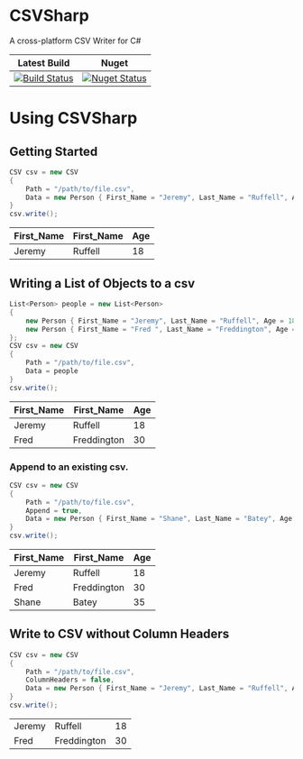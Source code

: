 
# CSVSharp 
 A cross-platform CSV Writer for C#
 
| Latest Build | Nuget |
| --- | --- | 
| [![Build Status](https://img.shields.io/travis/com/JeremyRuffell/CSVSharp.svg?style=flat-square)](https://img.shields.io/travis/com/JeremyRuffell/CSVSharp.svg?style=flat-square) | [![Nuget Status](https://img.shields.io/nuget/v/CSVSharp.svg?style=flat-square)](https://img.shields.io/nuget/v/CSVSharp.svg?style=flat-square) |


# Using CSVSharp 
## Getting Started
```csharp
CSV csv = new CSV
{
    Path = "/path/to/file.csv",
    Data = new Person { First_Name = "Jeremy", Last_Name = "Ruffell", Age = 18 }    
}
csv.write();
```
| First_Name | First_Name | Age |
| --- | --- | --- |
| Jeremy | Ruffell | 18 |



## Writing a List of Objects to a csv
```csharp
List<Person> people = new List<Person>
{
    new Person { First_Name = "Jeremy", Last_Name = "Ruffell", Age = 18 },
    new Person { First_Name = "Fred ", Last_Name = "Freddington", Age = 30 }
};
CSV csv = new CSV
{
    Path = "/path/to/file.csv",
    Data = people  
}
csv.write();
```
| First_Name | First_Name | Age |
| --- | --- | --- |
| Jeremy | Ruffell | 18 |
| Fred | Freddington | 30 |



### Append to an existing csv.
```csharp
CSV csv = new CSV
{
    Path = "/path/to/file.csv",
    Append = true,
    Data = new Person { First_Name = "Shane", Last_Name = "Batey", Age = 35 }    
}
csv.write();
```
| First_Name | First_Name | Age |
| --- | --- | --- |
| Jeremy | Ruffell | 18 |
| Fred | Freddington | 30 |
| Shane | Batey | 35 |


## Write to CSV without Column Headers
```csharp
CSV csv = new CSV
{
    Path = "/path/to/file.csv",
    ColumnHeaders = false,
    Data = new Person { First_Name = "Jeremy", Last_Name = "Ruffell", Age = 18 }    
}
csv.write();
```
|  |  |  |
| --- | --- | --- |
| Jeremy | Ruffell | 18 |
| Fred | Freddington | 30 |

